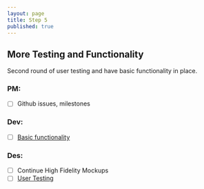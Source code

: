 ```yaml
---
layout: page
title: Step 5
published: true
---
```



## More Testing and Functionality

Second round of user testing and have basic functionality in place.

### PM:
* [ ] Github issues, milestones

### Dev:
* [ ] [Basic functionality](basic-functionality.md)

### Des:
* [ ] Continue High Fidelity Mockups
* [ ] [User Testing](user-testing.md)
